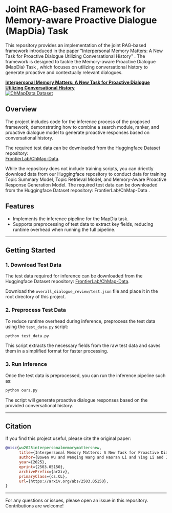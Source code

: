 # Joint RAG-based Framework for Memory-aware Proactive Dialogue (MapDia) Task

This repository provides an implementation of the joint RAG-based framework introduced in the paper "Interpersonal Memory Matters: A New Task for Proactive Dialogue Utilizing Conversational History" . The framework is designed to tackle the Memory-aware Proactive Dialogue (MapDia) Task , which focuses on utilizing conversational history to generate proactive and contextually relevant dialogues.


**[Interpersonal Memory Matters: A New Task for Proactive Dialogue Utilizing Conversational History](https://arxiv.org/abs/2503.05150)**
</br>
[![ChMapData Dataset](https://img.shields.io/badge/%F0%9F%A4%97%20Hugging%20Face-Dataset-violet)](https://huggingface.co/datasets/FrontierLab/ChMap-Data)

## Overview

The project includes code for the inference process of the proposed framework, demonstrating how to combine a search module, ranker, and proactive dialogue model to generate proactive responses based on conversational history.

The required test data can be downloaded from the Huggingface Dataset repository:  
[FrontierLab/ChMap-Data](https://huggingface.co/datasets/FrontierLab/ChMap-Data).

While the repository does not include training scripts, you can driectly download data from our Huggingface repository to conduct data for training Topic Summary Model, Topic Retrieval Model, and Memory-Aware Proactive Response Generation Model.
The required test data can be downloaded from the Huggingface Dataset repository:
FrontierLab/ChMap-Data .

## Features

- Implements the inference pipeline for the MapDia task.
- Supports preprocessing of test data to extract key fields, reducing runtime overhead when running the full pipeline.

---

## Getting Started

### 1. Download Test Data

The test data required for inference can be downloaded from the Huggingface Dataset repository:
[FrontierLab/ChMap-Data](https://huggingface.co/datasets/FrontierLab/ChMap-Data).

Download the `overall_dialogue_review/test.json` file and place it in the root directory of this project.

### 2. Preprocess Test Data

To reduce runtime overhead during inference, preprocess the test data using the `test_data.py` script:
```bash
python test_data.py
```

This script extracts the necessary fields from the raw test data and saves them in a simplified format for faster processing.

### 3. Run Inference

Once the test data is preprocessed, you can run the inference pipeline such as:
```bash
python ours.py
```

The script will generate proactive dialogue responses based on the provided conversational history.

---

## Citation

If you find this project useful, please cite the original paper:

```bibtex
@misc{wu2025interpersonalmemorymattersnew,
      title={Interpersonal Memory Matters: A New Task for Proactive Dialogue Utilizing Conversational History}, 
      author={Bowen Wu and Wenqing Wang and Haoran Li and Ying Li and Jingsong Yu and Baoxun Wang},
      year={2025},
      eprint={2503.05150},
      archivePrefix={arXiv},
      primaryClass={cs.CL},
      url={https://arxiv.org/abs/2503.05150}, 
}
```

---

For any questions or issues, please open an issue in this repository. Contributions are welcome!
